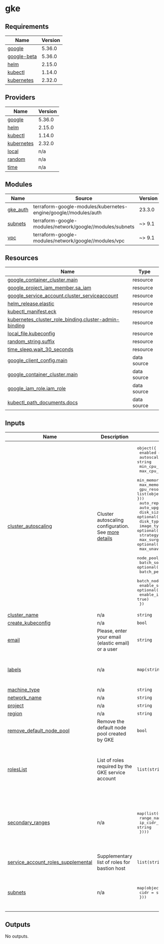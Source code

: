 # gke

<!-- BEGIN_TF_DOCS -->
## Requirements

| Name | Version |
|------|---------|
| <a name="requirement_google"></a> [google](#requirement\_google) | 5.36.0 |
| <a name="requirement_google-beta"></a> [google-beta](#requirement\_google-beta) | 5.36.0 |
| <a name="requirement_helm"></a> [helm](#requirement\_helm) | 2.15.0 |
| <a name="requirement_kubectl"></a> [kubectl](#requirement\_kubectl) | 1.14.0 |
| <a name="requirement_kubernetes"></a> [kubernetes](#requirement\_kubernetes) | 2.32.0 |

## Providers

| Name | Version |
|------|---------|
| <a name="provider_google"></a> [google](#provider\_google) | 5.36.0 |
| <a name="provider_helm"></a> [helm](#provider\_helm) | 2.15.0 |
| <a name="provider_kubectl"></a> [kubectl](#provider\_kubectl) | 1.14.0 |
| <a name="provider_kubernetes"></a> [kubernetes](#provider\_kubernetes) | 2.32.0 |
| <a name="provider_local"></a> [local](#provider\_local) | n/a |
| <a name="provider_random"></a> [random](#provider\_random) | n/a |
| <a name="provider_time"></a> [time](#provider\_time) | n/a |

## Modules

| Name | Source | Version |
|------|--------|---------|
| <a name="module_gke_auth"></a> [gke\_auth](#module\_gke\_auth) | terraform-google-modules/kubernetes-engine/google//modules/auth | 23.3.0 |
| <a name="module_subnets"></a> [subnets](#module\_subnets) | terraform-google-modules/network/google//modules/subnets | ~> 9.1 |
| <a name="module_vpc"></a> [vpc](#module\_vpc) | terraform-google-modules/network/google//modules/vpc | ~> 9.1 |

## Resources

| Name | Type |
|------|------|
| [google_container_cluster.main](https://registry.terraform.io/providers/hashicorp/google/5.36.0/docs/resources/container_cluster) | resource |
| [google_project_iam_member.sa_iam](https://registry.terraform.io/providers/hashicorp/google/5.36.0/docs/resources/project_iam_member) | resource |
| [google_service_account.cluster_serviceaccount](https://registry.terraform.io/providers/hashicorp/google/5.36.0/docs/resources/service_account) | resource |
| [helm_release.elastic](https://registry.terraform.io/providers/hashicorp/helm/2.15.0/docs/resources/release) | resource |
| [kubectl_manifest.eck](https://registry.terraform.io/providers/gavinbunney/kubectl/1.14.0/docs/resources/manifest) | resource |
| [kubernetes_cluster_role_binding.cluster-admin-binding](https://registry.terraform.io/providers/hashicorp/kubernetes/2.32.0/docs/resources/cluster_role_binding) | resource |
| [local_file.kubeconfig](https://registry.terraform.io/providers/hashicorp/local/latest/docs/resources/file) | resource |
| [random_string.suffix](https://registry.terraform.io/providers/hashicorp/random/latest/docs/resources/string) | resource |
| [time_sleep.wait_30_seconds](https://registry.terraform.io/providers/hashicorp/time/latest/docs/resources/sleep) | resource |
| [google_client_config.main](https://registry.terraform.io/providers/hashicorp/google/5.36.0/docs/data-sources/client_config) | data source |
| [google_container_cluster.main](https://registry.terraform.io/providers/hashicorp/google/5.36.0/docs/data-sources/container_cluster) | data source |
| [google_iam_role.iam_role](https://registry.terraform.io/providers/hashicorp/google/5.36.0/docs/data-sources/iam_role) | data source |
| [kubectl_path_documents.docs](https://registry.terraform.io/providers/gavinbunney/kubectl/1.14.0/docs/data-sources/path_documents) | data source |

## Inputs

| Name | Description | Type | Default | Required |
|------|-------------|------|---------|:--------:|
| <a name="input_cluster_autoscaling"></a> [cluster\_autoscaling](#input\_cluster\_autoscaling) | Cluster autoscaling configuration. See [more details](https://cloud.google.com/kubernetes-engine/docs/reference/rest/v1beta1/projects.locations.clusters#clusterautoscaling) | <pre>object({<br>    enabled                     = bool<br>    autoscaling_profile         = string<br>    min_cpu_cores               = number<br>    max_cpu_cores               = number<br>    min_memory_gb               = number<br>    max_memory_gb               = number<br>    gpu_resources               = list(object({ resource_type = string, minimum = number, maximum = number }))<br>    auto_repair                 = bool<br>    auto_upgrade                = bool<br>    disk_size                   = optional(number)<br>    disk_type                   = optional(string)<br>    image_type                  = optional(string)<br>    strategy                    = optional(string)<br>    max_surge                   = optional(number)<br>    max_unavailable             = optional(number)<br>    node_pool_soak_duration     = optional(string)<br>    batch_soak_duration         = optional(string)<br>    batch_percentage            = optional(number)<br>    batch_node_count            = optional(number)<br>    enable_secure_boot          = optional(bool, false)<br>    enable_integrity_monitoring = optional(bool, true)<br>  })</pre> | <pre>{<br>  "auto_repair": true,<br>  "auto_upgrade": true,<br>  "autoscaling_profile": "BALANCED",<br>  "disk_size": 50,<br>  "disk_type": "pd-standard",<br>  "enable_integrity_monitoring": true,<br>  "enable_secure_boot": false,<br>  "enabled": true,<br>  "gpu_resources": [],<br>  "image_type": "COS_CONTAINERD",<br>  "max_cpu_cores": 64,<br>  "max_memory_gb": 256,<br>  "min_cpu_cores": 0,<br>  "min_memory_gb": 0<br>}</pre> | no |
| <a name="input_cluster_name"></a> [cluster\_name](#input\_cluster\_name) | n/a | `string` | `"ecs-gke"` | no |
| <a name="input_create_kubeconfig"></a> [create\_kubeconfig](#input\_create\_kubeconfig) | n/a | `bool` | `true` | no |
| <a name="input_email"></a> [email](#input\_email) | Please, enter your email (elastic email) or a user | `string` | `"elastic"` | no |
| <a name="input_labels"></a> [labels](#input\_labels) | n/a | `map(string)` | <pre>{<br>  "created_by": "terraform",<br>  "managed_by": "ade"<br>}</pre> | no |
| <a name="input_machine_type"></a> [machine\_type](#input\_machine\_type) | n/a | `string` | `"e2-medium"` | no |
| <a name="input_network_name"></a> [network\_name](#input\_network\_name) | n/a | `string` | `"gke-eck"` | no |
| <a name="input_project"></a> [project](#input\_project) | n/a | `string` | n/a | yes |
| <a name="input_region"></a> [region](#input\_region) | n/a | `string` | n/a | yes |
| <a name="input_remove_default_node_pool"></a> [remove\_default\_node\_pool](#input\_remove\_default\_node\_pool) | Remove the default node pool created by GKE | `bool` | `true` | no |
| <a name="input_rolesList"></a> [rolesList](#input\_rolesList) | List of roles required by the GKE service account | `list(string)` | <pre>[<br>  "roles/storage.objectViewer",<br>  "roles/logging.logWriter",<br>  "roles/monitoring.metricWriter",<br>  "roles/monitoring.viewer",<br>  "roles/compute.osLogin"<br>]</pre> | no |
| <a name="input_secondary_ranges"></a> [secondary\_ranges](#input\_secondary\_ranges) | n/a | <pre>map(list(object({<br>    range_name    = string<br>    ip_cidr_range = string<br>  })))</pre> | <pre>{<br>  "gke-nodes": [<br>    {<br>      "ip_cidr_range": "10.0.11.0/24",<br>      "range_name": "gke-services"<br>    }<br>  ]<br>}</pre> | no |
| <a name="input_service_account_roles_supplemental"></a> [service\_account\_roles\_supplemental](#input\_service\_account\_roles\_supplemental) | Supplementary list of roles for bastion host | `list(string)` | <pre>[<br>  "roles/container.developer"<br>]</pre> | no |
| <a name="input_subnets"></a> [subnets](#input\_subnets) | n/a | <pre>map(object({<br>    cidr = string<br>  }))</pre> | <pre>{<br>  "nodes": {<br>    "cidr": "10.0.10.0/24"<br>  }<br>}</pre> | no |

## Outputs

No outputs.
<!-- END_TF_DOCS -->
